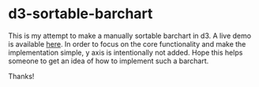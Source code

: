 # d3-sortable-barchart
This is my attempt to make a manually sortable barchart in d3. A live demo is available [here](https://bl.ocks.org/Lulkafe/097a34f373cfe70f3acec3f4c5c69f34).
In order to focus on the core functionality and make the implementation simple, y axis is intentionally not added.
Hope this helps someone to get an idea of how to implement such a barchart.

Thanks!
